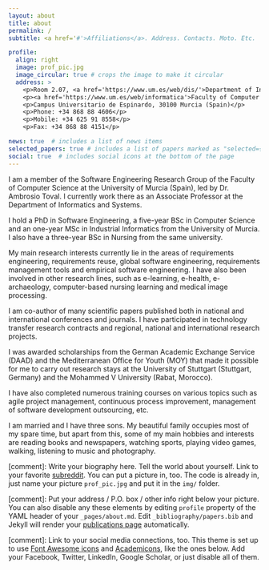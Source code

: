 ```yaml
---
layout: about
title: about
permalink: /
subtitle: <a href='#'>Affiliations</a>. Address. Contacts. Moto. Etc.

profile:
  align: right
  image: prof_pic.jpg
  image_circular: true # crops the image to make it circular
  address: >
    <p>Room 2.07, <a href='https://www.um.es/web/dis/'>Department of Informatics and Systems</a></p>
    <p><a href='https://www.um.es/web/informatica'>Faculty of Computer Science</a>, <a href='https://www.um.es/'>University of Murcia</a></p>
    <p>Campus Universitario de Espinardo, 30100 Murcia (Spain)</p>
    <p>Phone: +34 868 88 4606</p>
    <p>Mobile: +34 625 91 8558</p>
    <p>Fax: +34 868 88 4151</p>

news: true  # includes a list of news items
selected_papers: true # includes a list of papers marked as "selected={true}"
social: true  # includes social icons at the bottom of the page
---
```


I am a member of the Software Engineering Research Group of the Faculty of Computer Science at the University of Murcia (Spain), led by Dr. Ambrosio Toval. I currently work there as an Associate Professor at the Department of Informatics and Systems.

I hold a PhD in Software Engineering, a five-year BSc in Computer Science and an one-year MSc in Industrial Informatics from the University of Murcia. I also have a three-year BSc in Nursing from the same university.

My main research interests currently lie in the areas of requirements engineering, requirements reuse, global software engineering, requirements management tools and empirical software engineering. I have also been involved in other research lines, such as e-learning, e-health, e-archaeology, computer-based nursing learning and medical image processing.

I am co-author of many scientific papers published both in national and international conferences and journals. I have participated in technology transfer research contracts and regional, national and international research projects.

I was awarded scholarships from the German Academic Exchange Service (DAAD) and the Mediterranean Office for Youth (MOY) that made it possible for me to carry out research stays at the University of Stuttgart (Stuttgart, Germany) and the Mohammed V University (Rabat, Morocco).

I have also completed numerous training courses on various topics such as agile project management, continuous process improvement, management of software development outsourcing, etc.

I am married and I have three sons. My beautiful family occupies most of my spare time, but apart from this, some of my main hobbies and interests are reading books and newspapers, watching sports, playing video games, walking, listening to music and photography.

[comment]: Write your biography here. Tell the world about yourself. Link to your favorite [subreddit](http://reddit.com). You can put a picture in, too. The code is already in, just name your picture `prof_pic.jpg` and put it in the `img/` folder.

[comment]: Put your address / P.O. box / other info right below your picture. You can also disable any these elements by editing `profile` property of the YAML header of your `_pages/about.md`. Edit `_bibliography/papers.bib` and Jekyll will render your [publications page](/al-folio/publications/) automatically.

[comment]: Link to your social media connections, too. This theme is set up to use [Font Awesome icons](http://fortawesome.github.io/Font-Awesome/) and [Academicons](https://jpswalsh.github.io/academicons/), like the ones below. Add your Facebook, Twitter, LinkedIn, Google Scholar, or just disable all of them.
